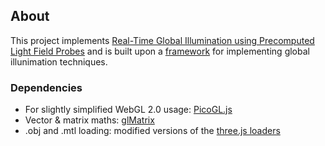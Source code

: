## About

This project implements [Real-Time Global Illumination using Precomputed Light Field Probes](https://research.nvidia.com/publication/real-time-global-illumination-using-precomputed-light-field-probes) and is built upon a [framework](https://github.com/Global-Illuminati/CoreFramework) for implementing global illunimation techniques.

### Dependencies

 - For slightly simplified WebGL 2.0 usage: [PicoGL.js](https://tsherif.github.io/picogl.js/)
 - Vector & matrix maths: [glMatrix](http://glmatrix.net/)
  - .obj and .mtl loading: modified versions of the [three.js loaders](https://github.com/mrdoob/three.js/blob/master/examples/js/loaders/OBJLoader.js)
